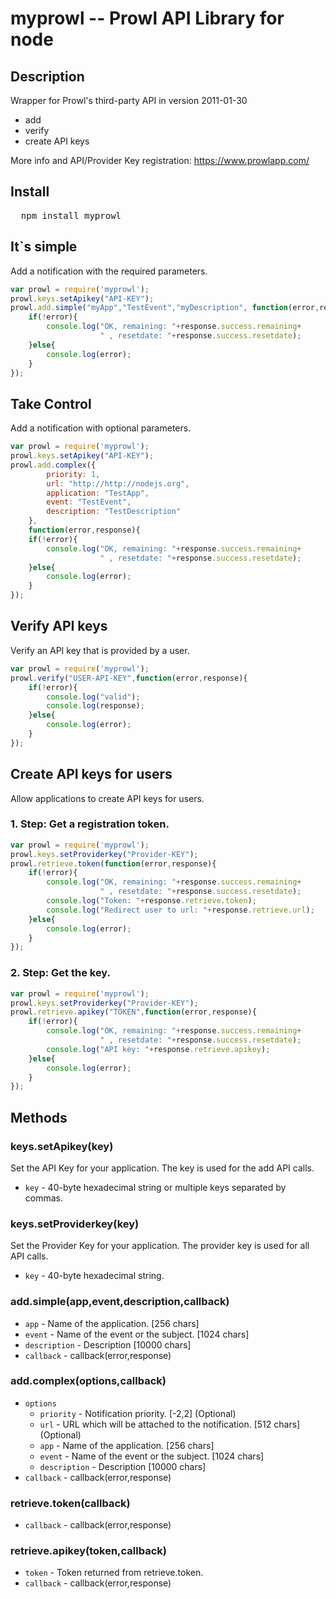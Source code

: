 # myprowl -- Prowl API Library for node

## Description

Wrapper for Prowl's third-party API in version 2011-01-30
* add
* verify
* create API keys

More info and API/Provider Key registration: https://www.prowlapp.com/

## Install

<pre>
  npm install myprowl
</pre>

## It`s simple

Add a notification with the required parameters.

```javascript
var prowl = require('myprowl');
prowl.keys.setApikey("API-KEY");
prowl.add.simple("myApp","TestEvent","myDescription", function(error,response){
	if(!error){
		console.log("OK, remaining: "+response.success.remaining+
					" , resetdate: "+response.success.resetdate);
	}else{
		console.log(error);
	}
});
```

## Take Control

Add a notification with optional parameters.

```javascript
var prowl = require('myprowl');
prowl.keys.setApikey("API-KEY");
prowl.add.complex({
		priority: 1,
		url: "http://http://nodejs.org",
		application: "TestApp",
		event: "TestEvent",
		description: "TestDescription"
	}, 
	function(error,response){
	if(!error){
		console.log("OK, remaining: "+response.success.remaining+
					" , resetdate: "+response.success.resetdate);
	}else{
		console.log(error);
	}
});
```

## Verify API keys

Verify an API key that is provided by a user.

```javascript
var prowl = require('myprowl');
prowl.verify("USER-API-KEY",function(error,response){
	if(!error){
		console.log("valid");
		console.log(response);
	}else{
		console.log(error);
	}
});
```

## Create API keys for users

Allow applications to create API keys for users.

### 1. Step: Get a registration token.

```javascript
var prowl = require('myprowl');
prowl.keys.setProviderkey("Provider-KEY");
prowl.retrieve.token(function(error,response){
	if(!error){
		console.log("OK, remaining: "+response.success.remaining+
					" , resetdate: "+response.success.resetdate);
		console.log("Token: "+response.retrieve.token);
		console.log("Redirect user to url: "+response.retrieve.url);
	}else{
		console.log(error);
	}
});
```

### 2. Step: Get the key.

```javascript
var prowl = require('myprowl');
prowl.keys.setProviderkey("Provider-KEY");
prowl.retrieve.apikey("TOKEN",function(error,response){
	if(!error){
		console.log("OK, remaining: "+response.success.remaining+
					" , resetdate: "+response.success.resetdate);
		console.log("API key: "+response.retrieve.apikey);
	}else{
		console.log(error);
	}
});
```

## Methods

### keys.setApikey(key)

Set the API Key for your application. The key is used for the add API calls.

* `key` - 40-byte hexadecimal string or multiple keys separated by commas.

### keys.setProviderkey(key)

Set the Provider Key for your application. The provider key is used for all API calls.

* `key` - 40-byte hexadecimal string.

### add.simple(app,event,description,callback)

* `app` - Name of the application. [256 chars]
* `event` - Name of the event or the subject. [1024 chars]
* `description` - Description [10000 chars]
* `callback` - callback(error,response)

### add.complex(options,callback)

* `options`
    * `priority` - Notification priority. [-2,2] (Optional)
    * `url` - URL which will be attached to the notification. [512 chars] (Optional)
    * `app` - Name of the application. [256 chars]
    * `event` - Name of the event or the subject. [1024 chars]
    * `description` - Description [10000 chars]
* `callback` - callback(error,response)

### retrieve.token(callback)

* `callback` - callback(error,response)

### retrieve.apikey(token,callback)

* `token` - Token returned from retrieve.token.
* `callback` - callback(error,response)
